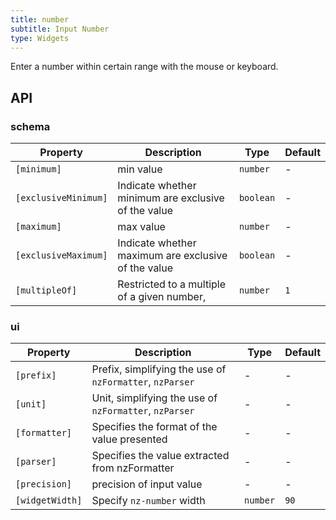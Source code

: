 ```yaml
---
title: number
subtitle: Input Number
type: Widgets
---
```


Enter a number within certain range with the mouse or keyboard.

## API

### schema

| Property             | Description                                         | Type      | Default |
| -------------------- | --------------------------------------------------- | --------- | ------- |
| `[minimum]`          | min value                                           | `number`  | -       |
| `[exclusiveMinimum]` | Indicate whether minimum are exclusive of the value | `boolean` | -       |
| `[maximum]`          | max value                                           | `number`  | -       |
| `[exclusiveMaximum]` | Indicate whether maximum are exclusive of the value | `boolean` | -       |
| `[multipleOf]`       | Restricted to a multiple of a given number,         | `number`  | `1`     |

### ui

| Property      | Description                                              | Type | Default |
| ------------- | -------------------------------------------------------- | ---- | ------- |
| `[prefix]`    | Prefix, simplifying the use of `nzFormatter`, `nzParser` | -    | -       |
| `[unit]`      | Unit, simplifying the use of `nzFormatter`, `nzParser`   | -    | -       |
| `[formatter]` | Specifies the format of the value presented              | -    | -       |
| `[parser]`    | Specifies the value extracted from nzFormatter           | -    | -       |
| `[precision]` | precision of input value                                 | -    | -       |
| `[widgetWidth]` | Specify `nz-number` width | `number` | `90` |
